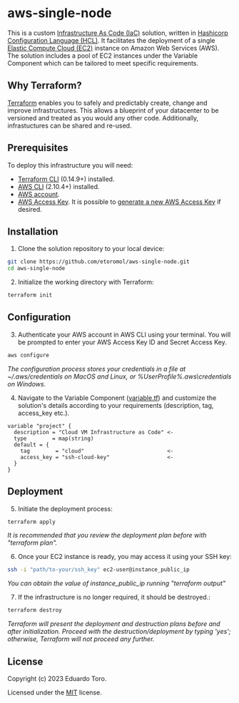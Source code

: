 # aws-single-node

This is a custom [Infrastructure As Code (IaC)](https://www.cisco.com/c/en/us/solutions/cloud/what-is-iac.html) solution, written in [Hashicorp Configuration Language (HCL)](https://www.terraform.io/docs/language/index.html). It facilitates the deployment of a single [Elastic Compute Cloud (EC2)](https://docs.aws.amazon.com/AWSEC2/latest/UserGuide/concepts.html) instance on Amazon Web Services (AWS). The solution includes a pool of EC2 instances under the Variable Component which can be tailored to meet specific requirements.

## Why Terraform?

[Terraform](https://developer.hashicorp.com/terraform/intro) enables you to safely and predictably create, change and improve infrastructures. This allows a blueprint of your datacenter to be versioned and treated as you would any other code. Additionally, infrastuctures can be shared
and re-used. 

## Prerequisites

To deploy this infrastructure you will need:
* [Terraform CLI](https://learn.hashicorp.com/tutorials/terraform/install-cli?in=terraform/aws-get-started) (0.14.9+) installed.
* [AWS CLI](https://docs.aws.amazon.com/cli/latest/userguide/install-cliv2.html) (2.10.4+) installed.
* [AWS account](https://aws.amazon.com/free/).
* [AWS Access Key](https://docs.aws.amazon.com/IAM/latest/UserGuide/id_credentials_access-keys.html). It is possible to [generate a new AWS Access Key](https://console.aws.amazon.com/iam/home?#/security_credentials) if desired.

## Installation

1. Clone the solution repository to your local device:
```bash
git clone https://github.com/etoromol/aws-single-node.git
cd aws-single-node
```
2. Initialize the working directory with Terraform:
```bash
terraform init
```

## Configuration

3. Authenticate your AWS account in AWS CLI using your terminal. You will be prompted to enter your AWS Access Key ID and Secret Access Key.
```bash
aws configure
```
*The configuration process stores your credentials in a file at ~/.aws/credentials on MacOS and Linux, or %UserProfile%\.aws\credentials on Windows.*

4. Navigate to the Variable Component ([variable.tf](variables.tf)) and customize the solution's details according to your requirements (description, tag, access_key etc.).
```hcl
variable "project" {
  description = "Cloud VM Infrastructure as Code" <-
  type        = map(string)
  default = {
    tag        = "cloud"                          <-
    access_key = "ssh-cloud-key"                  <-
  }
}
```  

## Deployment

5. Initiate the deployment process:
```bash
terraform apply
```
*It is recommended that you review the deployment plan before with "terraform plan".*

6. Once your EC2 instance is ready, you may access it using your SSH key:
```bash
ssh -i "path/to-your/ssh_key" ec2-user@instance_public_ip
```
*You can obtain the value of instance_public_ip running "terraform output"*

7. If the infrastructure is no longer required, it should be destroyed.:

```bash
terraform destroy
```
*Terraform will present the deployment and destruction plans before and after initialization. Proceed with the destruction/deployment by typing 'yes'; otherwise, Terraform will not proceed any further.*

## License

Copyright (c) 2023 Eduardo Toro.

Licensed under the [MIT](LICENSE) license.